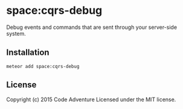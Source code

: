 # space:cqrs-debug

Debug events and commands that are sent through your server-side system.

## Installation
`meteor add space:cqrs-debug`

## License
Copyright (c) 2015 Code Adventure
Licensed under the MIT license.
